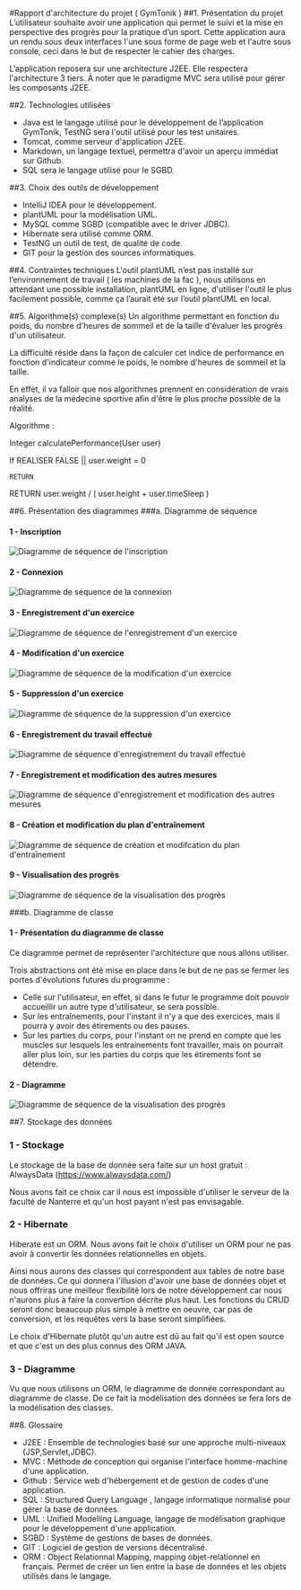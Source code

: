 #Rapport d'architecture du projet ( GymTonik )
##1. Présentation du projet
L’utilisateur souhaite avoir une application qui permet le suivi et la mise en perspective des progrès pour la pratique d’un sport. 
Cette application aura un rendu sous deux interfaces l'une sous forme de page web et l'autre sous console, ceci dans le but de respecter le cahier des charges.

L’application reposera sur une architecture J2EE.
Elle respectera l'architecture 3 tiers.
À noter que le paradigme MVC sera utilisé pour gérer les composants J2EE.

##2. Technologies utilisées
* Java est le langage utilisé pour le développement de l’application GymTonik, TestNG sera l'outil utilisé pour les test unitaires.
* Tomcat, comme serveur d'application J2EE.
* Markdown, un langage textuel, permettra d'avoir un aperçu immédiat sur Github.
* SQL sera le langage utilisé pour le SGBD.



##3. Choix des outils de développement
* IntelliJ IDEA pour le développement.
* plantUML pour la modélisation UML.
* MySQL comme SGBD (compatible avec le driver JDBC).
* Hibernate sera utilisé comme ORM.
* TestNG un outil de test, de qualité de code. 
* GIT pour la gestion des sources informatiques.


##4. Contraintes techniques
L'outil plantUML n’est pas installé sur l’environnement de travail ( les machines de la fac ), nous utilisons en attendant une possible installation, plantUML en ligne, d'utiliser l'outil le plus facilement possible, comme ça l’aurait été sur l’outil plantUML en local.

##5. Algorithme(s) complexe(s)
Un algorithme permettant en fonction du poids, du nombre d'heures de sommeil et de la taille d'évaluer les progrès d'un utilisateur. 

La difficulté réside dans la façon de calculer cet indice de performance en fonction d'indicateur comme le poids, le nombre d'heures de sommeil et la taille.

En effet, il va falloir que nos algorithmes prennent en considération de vrais analyses de la médecine sportive afin d'être le plus proche possible de la réalité.

Algorithme :

Integer calculatePerformance(User user)

  If REALISER FALSE || user.weight = 0
  
    RETURN
    
  RETURN user.weight / ( user.height + user.timeSleep )

##6. Présentation des diagrammes
###a. Diagramme de séquence

#### 1 - Inscription
![Diagramme de séquence de l'inscription](https://github.com/Miage-Paris-Ouest/m120142015-gymtonik/raw/3572e507dfee0199ed3112e18ea06d3d930e99c1/diagrams/images/Inscription.png)

#### 2 - Connexion
![Diagramme de séquence de la connexion](https://github.com/Miage-Paris-Ouest/m120142015-gymtonik/raw/3572e507dfee0199ed3112e18ea06d3d930e99c1/diagrams/images/Connexion.png)

#### 3 - Enregistrement d'un exercice 
![Diagramme de séquence de l'enregistrement d'un exercice](https://github.com/Miage-Paris-Ouest/m120142015-gymtonik/raw/3572e507dfee0199ed3112e18ea06d3d930e99c1/diagrams/images/EnregistrementExercice.png)

#### 4 - Modification d'un exercice 
![Diagramme de séquence de la modification d'un exercice](https://github.com/Miage-Paris-Ouest/m120142015-gymtonik/raw/3572e507dfee0199ed3112e18ea06d3d930e99c1/diagrams/images/ModificationExercice.png)

#### 5 - Suppression d'un exercice 
![Diagramme de séquence de la suppression d'un exercice](https://github.com/Miage-Paris-Ouest/m120142015-gymtonik/raw/3572e507dfee0199ed3112e18ea06d3d930e99c1/diagrams/images/SuppressionExercice.png)

#### 6 - Enregistrement du travail effectué 
![Diagramme de séquence d'enregistrement du travail effectué](https://github.com/Miage-Paris-Ouest/m120142015-gymtonik/raw/3572e507dfee0199ed3112e18ea06d3d930e99c1/diagrams/images/EnregistrementTravailEffectue.png)

#### 7 - Enregistrement et modification des autres mesures 
![Diagramme de séquence d'enregistrement et modification des autres mesures](https://github.com/Miage-Paris-Ouest/m120142015-gymtonik/raw/3572e507dfee0199ed3112e18ea06d3d930e99c1/diagrams/images/EnregistrementAutresMesures.png)

#### 8 - Création et modification du plan d'entraînement 
![Diagramme de séquence de création et modifcation du plan d'entraînement](https://github.com/Miage-Paris-Ouest/m120142015-gymtonik/raw/3572e507dfee0199ed3112e18ea06d3d930e99c1/diagrams/images/CreationPlanEntrainement.png)

#### 9 - Visualisation des progrès 
![Diagramme de séquence de la visualisation des progrès](https://github.com/Miage-Paris-Ouest/m120142015-gymtonik/raw/3572e507dfee0199ed3112e18ea06d3d930e99c1/diagrams/images/VisualisationProgres.png)

###b. Diagramme de classe

#### 1 - Présentation du diagramme de classe
Ce diagramme permet de représenter l'architecture que nous allons utiliser.

Trois abstractions ont été mise en place dans le but de ne pas se fermer les portes d'évolutions futures du programme :

* Celle sur l'utilisateur, en effet, si dans le futur le programme doit pouvoir accueillir un autre type d'utilisateur, se sera possible.
* Sur les entraînements, pour l'instant il n'y a que des exercices, mais il pourra y avoir des étirements ou des pauses.
* Sur les parties du corps, pour l'instant on ne prend en compte que les muscles sur lesquels les entrainements font travailler, mais on pourrait aller plus loin, sur les parties du corps que les étirements font se détendre.

#### 2 - Diagramme
![Diagramme de séquence de la visualisation des progrès](https://github.com/Miage-Paris-Ouest/m120142015-gymtonik/blob/master/diagrams/images/DiagrammeClasse.png)

##7. Stockage des données

### 1 - Stockage
Le stockage de la base de donnée sera faite sur un host gratuit : AlwaysData (https://www.alwaysdata.com/)

Nous avons fait ce choix car il nous est impossible d'utiliser le serveur de la faculté de Nanterre et qu'un host payant n'est pas envisagable.

### 2 - Hibernate
Hiberate est un ORM. Nous avons fait le choix d'utiliser un ORM pour ne pas avoir à convertir les données relationnelles en objets.

Ainsi nous aurons des classes qui correspondent aux tables de notre base de données. Ce qui donnera l'illusion d'avoir une base de données objet et nous offriras une meilleur flexibilité lors de notre développement car nous n'aurons plus à faire la convertion décrite plus haut.
Les fonctions du CRUD seront donc beaucoup plus simple à mettre en oeuvre, car pas de conversion, et les requêtes vers la base seront simplifiées.

Le choix d'Hibernate plutôt qu'un autre est dû au fait qu'il est open source et que c'est un des plus connus des ORM JAVA.

### 3 - Diagramme
Vu que nous utilisons un ORM, le diagramme de donnée correspondant au diagramme de classe. De ce fait la modélisation des données se fera lors de la modélisation des classes.

##8. Glossaire

* J2EE   : Ensemble de technologies basé sur une approche multi-niveaux (JSP,Servlet,JDBC).
* MVC    : Méthode de conception qui organise l'interface homme-machine d'une application. 
* Github : Service web d'hébergement et de gestion de codes d'une application.
* SQL    : Structured Query Language , langage informatique normalisé pour gérer la base de données. 
* UML    : Unified Modelling Language, langage de modélisation graphique pour le développement d'une application.
* SGBD   : Système de gestions de bases de données. 
* GIT    : Logiciel de gestion de versions décentralisé.
* ORM    : Object Relationnal Mapping, mapping objet-relationnel en français. Permet de créer un lien entre la base de données et les objets utilisés dans le langage.




